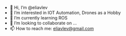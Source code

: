 - 👋 Hi, I’m @eliavlev
- 👀 I’m interested in IOT Automation, Drones as a Hobby
- 🌱 I’m currently learning ROS
- 💞️ I’m looking to collaborate on ...
- 📫 How to reach me: eliavlev@gmail.com

<!---
eliavlev/eliavlev is a ✨ special ✨ repository because its `README.md` (this file) appears on your GitHub profile.
You can click the Preview link to take a look at your changes.
--->

